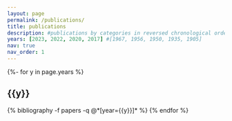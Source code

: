 ```yaml
---
layout: page
permalink: /publications/
title: publications
description: #publications by categories in reversed chronological order. generated by jekyll-scholar.
years: [2023, 2022, 2020, 2017] #[1967, 1956, 1950, 1935, 1905]
nav: true
nav_order: 1
---
```

<!-- _pages/publications.md -->
<div class="publications">

{%- for y in page.years %}
  <h2 class="year">{{y}}</h2>
  {% bibliography -f papers -q @*[year={{y}}]* %}
{% endfor %}

</div>
